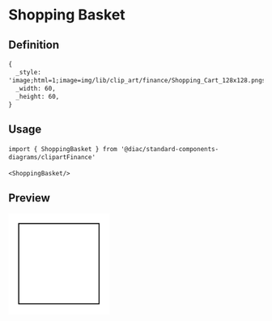 # Shopping Basket

## Definition

```
{
  _style: 'image;html=1;image=img/lib/clip_art/finance/Shopping_Cart_128x128.pngstrokeColor=none;',
  _width: 60,
  _height: 60,
}
```

## Usage

```
import { ShoppingBasket } from '@diac/standard-components-diagrams/clipartFinance'

<ShoppingBasket/>
```

## Preview

<img src="./shopping-basket.png" width="200"/>
